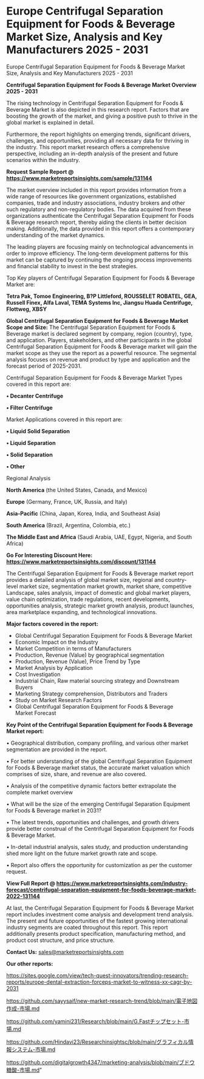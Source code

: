 # Europe Centrifugal Separation Equipment for Foods & Beverage Market Size, Analysis and Key Manufacturers 2025 - 2031
 Europe Centrifugal Separation Equipment for Foods & Beverage Market Size, Analysis and Key Manufacturers 2025 - 2031

<Strong> Centrifugal Separation Equipment for Foods & Beverage Market Overview 2025 - 2031</strong>

The rising technology in Centrifugal Separation Equipment for Foods & Beverage Market is also depicted in this research report. Factors that are boosting the growth of the market, and giving a positive push to thrive in the global market is explained in detail.

Furthermore, the report highlights on emerging trends, significant drivers, challenges, and opportunities, providing all necessary data for thriving in the industry. This report market research offers a comprehensive perspective, including an in-depth analysis of the present and future scenarios within the industry.

<strong>Request Sample Report @ <a href=https://www.marketreportsinsights.com/sample/131144>https://www.marketreportsinsights.com/sample/131144</a></strong>

The market overview included in this report provides information from a wide range of resources like government organizations, established companies, trade and industry associations, industry brokers and other such regulatory and non-regulatory bodies. The data acquired from these organizations authenticate the Centrifugal Separation Equipment for Foods & Beverage research report, thereby aiding the clients in better decision making. Additionally, the data provided in this report offers a contemporary understanding of the market dynamics.

The leading players are focusing mainly on technological advancements in order to improve efficiency. The long-term development patterns for this market can be captured by continuing the ongoing process improvements and financial stability to invest in the best strategies.

Top Key players of Centrifugal Separation Equipment for Foods & Beverage Market are:

<strong>Tetra Pak, Tomoe Engineering, B?P Littleford, ROUSSELET ROBATEL, GEA, Russell Finex, Alfa Laval, TEMA Systems Inc, Jiangsu Huada Centrifuge, Flottweg, XBSY</strong>

<strong><b>Global Centrifugal Separation Equipment for Foods & Beverage Market Scope and Size:</b></strong>
The Centrifugal Separation Equipment for Foods & Beverage market is declared segment by company, region (country), type, and application. Players, stakeholders, and other participants in the global Centrifugal Separation Equipment for Foods & Beverage market will gain the market scope as they use the report as a powerful resource. The segmental analysis focuses on revenue and product by type and application and the forecast period of 2025-2031.

Centrifugal Separation Equipment for Foods & Beverage Market Types covered in this report are:

<strong>• Decanter Centrifuge

• Filter Centrifuge</strong>

Market Applications covered in this report are:

<strong>• Liquid Solid Separation

• Liquid Separation

• Solid Separation

• Other</strong> 

Regional Analysis

<strong>North America</strong> (the United States, Canada, and Mexico)

<strong>Europe</strong> (Germany, France, UK, Russia, and Italy)

<strong>Asia-Pacific</strong> (China, Japan, Korea, India, and Southeast Asia)

<strong>South America</strong> (Brazil, Argentina, Colombia, etc.)

<strong>The Middle East and Africa</strong> (Saudi Arabia, UAE, Egypt, Nigeria, and South Africa)

<strong>Go For Interesting Discount Here: <a href=https://www.marketreportsinsights.com/discount/131144>https://www.marketreportsinsights.com/discount/131144</a></strong>

The Centrifugal Separation Equipment for Foods & Beverage market report provides a detailed analysis of global market size, regional and country-level market size, segmentation market growth, market share, competitive Landscape, sales analysis, impact of domestic and global market players, value chain optimization, trade regulations, recent developments, opportunities analysis, strategic market growth analysis, product launches, area marketplace expanding, and technological innovations.

<strong><b>Major factors covered in the report:</b></strong>
<ul>
  <li>Global Centrifugal Separation Equipment for Foods & Beverage Market </li>
  <li>Economic Impact on the Industry</li>
  <li>Market Competition in terms of Manufacturers</li>
  <li>Production, Revenue (Value) by geographical segmentation</li>
  <li>Production, Revenue (Value), Price Trend by Type</li>
  <li>Market Analysis by Application</li>
  <li>Cost Investigation</li>
  <li>Industrial Chain, Raw material sourcing strategy and Downstream Buyers</li>
  <li>Marketing Strategy comprehension, Distributors and Traders</li>
  <li>Study on Market Research Factors</li>
  <li>Global Centrifugal Separation Equipment for Foods & Beverage Market Forecast</li>
</ul>

<strong><b>Key Point of the Centrifugal Separation Equipment for Foods & Beverage Market report:</b></strong>

• Geographical distribution, company profiling, and various other market segmentation are provided in the report.

• For better understanding of the global Centrifugal Separation Equipment for Foods & Beverage market status, the accurate market valuation which comprises of size, share, and revenue are also covered.

• Analysis of the competitive dynamic factors better extrapolate the complete market overview

• What will be the size of the emerging Centrifugal Separation Equipment for Foods & Beverage market in 2031?

• The latest trends, opportunities and challenges, and growth drivers provide better construal of the Centrifugal Separation Equipment for Foods & Beverage Market.

• In-detail industrial analysis, sales study, and production understanding shed more light on the future market growth rate and scope.

• Report also offers the opportunity for customization as per the customer request.

<strong><b>View Full Report @ <a href=https://www.marketreportsinsights.com/industry-forecast/centrifugal-separation-equipment-for-foods-beverage-market-2022-131144>https://www.marketreportsinsights.com/industry-forecast/centrifugal-separation-equipment-for-foods-beverage-market-2022-131144</a></b></strong>


At last, the Centrifugal Separation Equipment for Foods & Beverage Market report includes investment come analysis and development trend analysis. The present and future opportunities of the fastest growing international industry segments are coated throughout this report. This report additionally presents product specification, manufacturing method, and product cost structure, and price structure.

<strong>Contact Us:</strong>
sales@marketreportsinsights.com

<strong>Our other reports:</strong>

<a href=https://sites.google.com/view/tech-quest-innovators/trending-research-reports/europe-dental-extraction-forceps-market-to-witness-xx-cagr-by-2031>https://sites.google.com/view/tech-quest-innovators/trending-research-reports/europe-dental-extraction-forceps-market-to-witness-xx-cagr-by-2031</a>

<a href=https://github.com/sayysaif/new-market-research-trend/blob/main/電子地図作成-市場.md>https://github.com/sayysaif/new-market-research-trend/blob/main/電子地図作成-市場.md</a>

<a href=https://github.com/yamini231/Research/blob/main/G.Fastチップセット-市場.md>https://github.com/yamini231/Research/blob/main/G.Fastチップセット-市場.md</a>

<a href=https://github.com/Hindavi23/Researchinsightsc/blob/main/グラフィカル情報システム-市場.md>https://github.com/Hindavi23/Researchinsightsc/blob/main/グラフィカル情報システム-市場.md</a>

<a href=https://github.com/digitalgrowth4347/marketing-analysis/blob/main/ブドウ糖酸-市場.md>https://github.com/digitalgrowth4347/marketing-analysis/blob/main/ブドウ糖酸-市場.md</a>"
